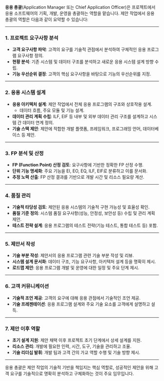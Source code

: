 **응용 총괄**(Application Manager 또는 Chief Application Officer)은 프로젝트에서 응용 소프트웨어의 기획, 개발, 운영을 총괄하는 역할을 맡습니다. 제안 작업에서 응용 총괄의 역할은 다음과 같이 요약할 수 있습니다:

---

### **1. 프로젝트 요구사항 분석**

- **고객 요구사항 파악**: 고객의 요구를 기술적 관점에서 분석하여 구체적인 응용 프로그램 요구사항 정의.
- **현황 분석**: 기존 시스템 및 데이터 구조를 분석하고 새로운 응용 시스템 설계 방향 수립.
- **기능 우선순위 결정**: 고객의 핵심 요구사항을 바탕으로 기능의 우선순위를 지정.

---

### **2. 응용 시스템 설계**

- **응용 아키텍처 설계**: 제안 작업에서 전체 응용 프로그램의 구조와 상호작용 설계.
    - 데이터 흐름, 주요 모듈 및 기능 설계.
- **데이터 관리 계획 수립**: ILF, EIF 등 내부 및 외부 데이터 관리 구조를 설계하고 시스템 간 데이터 연계 정의.
- **기술 스택 제안**: 제안에 적합한 개발 플랫폼, 프레임워크, 프로그래밍 언어, 데이터베이스 등 제안.

---

### **3. FP 분석 및 산정**

- **FP (Function Point) 산정 검토**: 요구사항에 기반한 정확한 FP 산정 수행.
- **단위 기능 명세화**: 주요 기능을 EI, EO, EQ, ILF, EIF로 분류하고 이를 문서화.
- **추정 노력 산출**: FP 산정 결과를 기반으로 개발 시간 및 리소스 필요량 계산.

---

### **4. 품질 관리**

- **기술적 타당성 검토**: 제안된 응용 시스템의 기술적 구현 가능성 및 효율성 확인.
- **품질 기준 정의**: 시스템 품질 요구사항(성능, 안정성, 보안성 등) 수립 및 관리 계획 제안.
- **테스트 전략 설계**: 응용 프로그램의 테스트 전략(기능 테스트, 통합 테스트 등) 포함.

---

### **5. 제안서 작성**

- **기술 부분 작성**: 제안서의 응용 프로그램 관련 기술 부분 작성 및 리뷰.
- **시스템 설계 문서화**: 데이터 구조, 기능 요구사항, 아키텍처 설계 등을 명확히 제시.
- **로드맵 제안**: 응용 프로그램 개발 및 운영에 대한 일정 및 주요 단계 제시.

---

### **6. 고객 커뮤니케이션**

- **기술적 조언 제공**: 고객의 요구에 대해 응용 관점에서 기술적인 조언 제공.
- **기술 프레젠테이션**: 응용 프로그램 설계와 주요 기술 요소를 고객에게 설명하고 설득.

---

### **7. 제안 이후 역할**

- **초기 설계 지원**: 제안 채택 이후 프로젝트 초기 단계에서 상세 설계를 지원.
- **리소스 관리**: 개발에 필요한 인력, 시간, 도구, 기술을 관리하고 조율.
- **기술 리더십 발휘**: 개발 팀과 고객 간의 가교 역할 수행 및 기술 방향 제시.

---

응용 총괄은 제안 작업의 기술적 기반을 책임지는 핵심 역할로, 성공적인 제안을 위해 고객 요구를 기술적으로 명확히 분석하고 구체화하는 것이 주요 임무입니다.